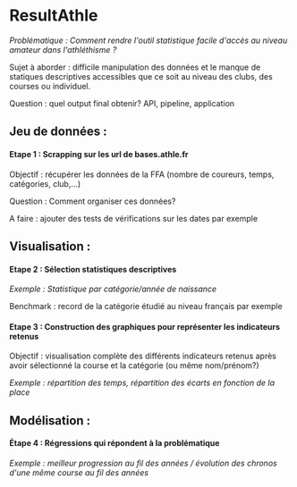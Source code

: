# ResultAthle

*Problématique : Comment rendre l'outil statistique facile d'accès au niveau amateur dans l'athléthisme ?*

Sujet à aborder : difficile manipulation des données et le manque de statiques descriptives accessibles que ce soit au niveau des clubs, des courses ou individuel.

Question : quel output final obtenir? API, pipeline, application

## Jeu de données :

#### Etape 1 : Scrapping sur les url de bases.athle.fr

Objectif : récupérer les données de la FFA (nombre de coureurs, temps, catégories, club,...)

Question : Comment organiser ces données?

A faire : ajouter des tests de vérifications sur les dates par exemple

## Visualisation :

#### Etape 2 : Sélection statistiques descriptives

*Exemple : Statistique par catégorie/année de naissance*

Benchmark : record de la catégorie étudié au niveau français par exemple

#### Etape 3 : Construction des graphiques pour représenter les indicateurs retenus

Objectif : visualisation complète des différents indicateurs retenus après avoir sélectionné la course et la catégorie (ou même nom/prénom?)

*Exemple : répartition des temps, répartition des écarts en fonction de la place*

## Modélisation :

#### Étape 4 : Régressions qui répondent à la problématique

*Exemple : meilleur progression au fil des années / évolution des chronos d'une même course au fil des années*
